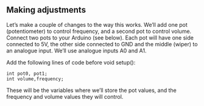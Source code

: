 ## Making adjustments

Let’s make a couple of changes to the way this works. We’ll add one pot (potentiometer) to control frequency, and a second pot to control volume. Connect two pots to your Arduino (see below). Each pot will have one side connected to 5V, the other side connected to GND and the middle (wiper) to an analogue input. We’ll use analogue inputs A0 and A1.


Add the following lines of code before void setup(): 
```
int pot0, pot1; 
int volume,frequency; 
```

These will be the variables where we’ll store the pot values, and the frequency and volume values they will control. 
